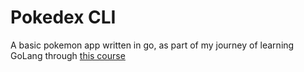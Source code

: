 # Pokedex CLI

A basic pokemon app written in go, as part of my journey of learning GoLang through [this course](https://www.boot.dev/assignments/224252be-adc9-452f-8ed0-0b305b25d0cb)

